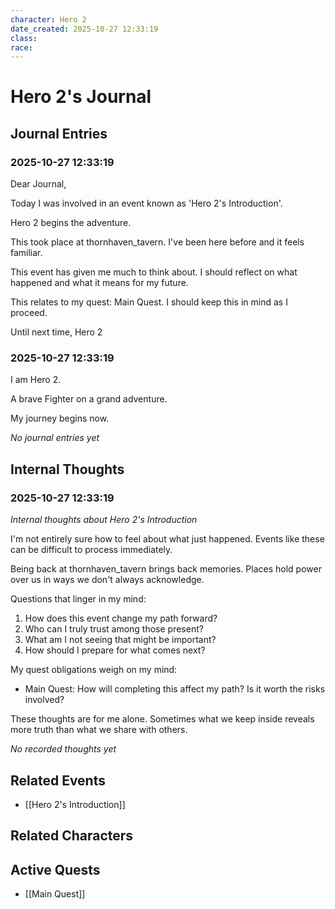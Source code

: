 ```yaml
---
character: Hero 2
date_created: 2025-10-27 12:33:19
class: 
race: 
---
```


# Hero 2's Journal

## Journal Entries
### 2025-10-27 12:33:19

Dear Journal,

Today I was involved in an event known as 'Hero 2's Introduction'.

Hero 2 begins the adventure.

This took place at thornhaven_tavern. I've been here before and it feels familiar. 

This event has given me much to think about. I should reflect on what happened and what it means for my future.

This relates to my quest: Main Quest. I should keep this in mind as I proceed.

Until next time,
Hero 2

### 2025-10-27 12:33:19

I am Hero 2.

A brave Fighter on a grand adventure.

My journey begins now.


*No journal entries yet*

## Internal Thoughts
### 2025-10-27 12:33:19

*Internal thoughts about Hero 2's Introduction*

I'm not entirely sure how to feel about what just happened. Events like these can be difficult to process immediately.

Being back at thornhaven_tavern brings back memories. Places hold power over us in ways we don't always acknowledge.

Questions that linger in my mind:

1. How does this event change my path forward?
2. Who can I truly trust among those present?
3. What am I not seeing that might be important?
4. How should I prepare for what comes next?

My quest obligations weigh on my mind:

- Main Quest: How will completing this affect my path? Is it worth the risks involved?

These thoughts are for me alone. Sometimes what we keep inside reveals more truth than what we share with others.


*No recorded thoughts yet*

## Related Events
- [[Hero 2's Introduction]]

## Related Characters

## Active Quests
- [[Main Quest]]
